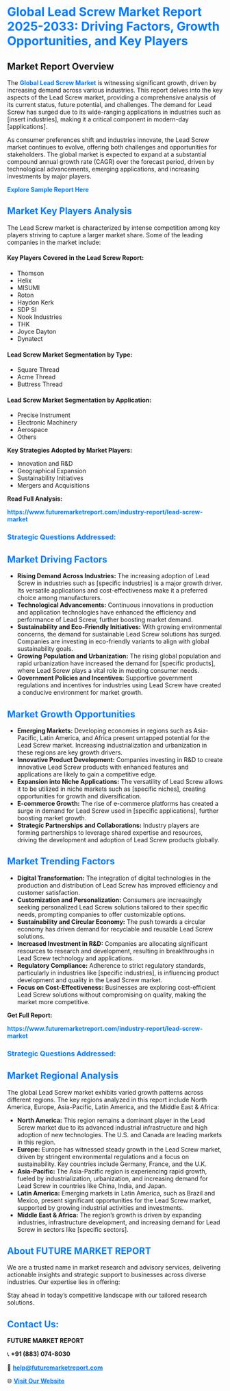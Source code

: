<h1 style="color: #007BFF;">Global Lead Screw Market Report 2025-2033: Driving Factors, Growth Opportunities, and Key Players</h1>

<section id="overview">
<h2>Market Report Overview</h2>
<p>The <a href="https://www.futuremarketreport.com/industry-report/lead-screw-market" style="color: #007BFF; text-decoration: none;"><strong>Global Lead Screw Market</strong></a> is witnessing significant growth, driven by increasing demand across various industries. This report delves into the key aspects of the Lead Screw market, providing a comprehensive analysis of its current status, future potential, and challenges. The demand for Lead Screw has surged due to its wide-ranging applications in industries such as [insert industries], making it a critical component in modern-day [applications].</p>
<p>As consumer preferences shift and industries innovate, the Lead Screw market continues to evolve, offering both challenges and opportunities for stakeholders. The global market is expected to expand at a substantial compound annual growth rate (CAGR) over the forecast period, driven by technological advancements, emerging applications, and increasing investments by major players.</p>
</section>

<section id="overview">
<p><a href="https://www.futuremarketreport.com/request-sample/reportId=110007" style="color: #007BFF; text-decoration: none;"><strong>Explore Sample Report Here</strong></a></p>
</section>

<section id="key-players">
<h2 style="color: #007BFF;">Market Key Players Analysis</h2>
<p>The Lead Screw market is characterized by intense competition among key players striving to capture a larger market share. Some of the leading companies in the market include:</p>
<h4>Key Players Covered in the Lead Screw Report:</h4>
<ul><li>Thomson</li><li>Helix</li><li>MISUMI</li><li>Roton</li><li>Haydon Kerk</li><li>SDP SI</li><li>Nook Industries</li><li>THK</li><li>Joyce Dayton</li><li>Dynatect</li></ul>
<h4>Lead Screw Market Segmentation by Type:</h4>
<ul><li>Square Thread</li><li>Acme Thread</li><li>Buttress Thread</li></ul>

<h4>Lead Screw Market Segmentation by Application:</h4>
<ul><li>Precise Instrument</li><li>Electronic Machinery</li><li>Aerospace</li><li>Others</li></ul>
<p><strong>Key Strategies Adopted by Market Players:</strong></p>
<ul>
<li>Innovation and R&D</li>
<li>Geographical Expansion</li>
<li>Sustainability Initiatives</li>
<li>Mergers and Acquisitions</li>
</ul>
</section>

<section>
<p><strong>Read Full Analysis: </strong></p><a href="https://www.futuremarketreport.com/industry-report/lead-screw-market" style="color: #007BFF; text-decoration: none;"><strong>https://www.futuremarketreport.com/industry-report/lead-screw-market</strong></a>
<h3 style="color: #007BFF;">Strategic Questions Addressed:</h3>
</section>

<section id="driving-factors">
<h2 style="color: #007BFF;">Market Driving Factors</h2>
<ul>
<li><strong>Rising Demand Across Industries:</strong> The increasing adoption of Lead Screw in industries such as [specific industries] is a major growth driver. Its versatile applications and cost-effectiveness make it a preferred choice among manufacturers.</li>
<li><strong>Technological Advancements:</strong> Continuous innovations in production and application technologies have enhanced the efficiency and performance of Lead Screw, further boosting market demand.</li>
<li><strong>Sustainability and Eco-Friendly Initiatives:</strong> With growing environmental concerns, the demand for sustainable Lead Screw solutions has surged. Companies are investing in eco-friendly variants to align with global sustainability goals.</li>
<li><strong>Growing Population and Urbanization:</strong> The rising global population and rapid urbanization have increased the demand for [specific products], where Lead Screw plays a vital role in meeting consumer needs.</li>
<li><strong>Government Policies and Incentives:</strong> Supportive government regulations and incentives for industries using Lead Screw have created a conducive environment for market growth.</li>
</ul>
</section>

<section id="growth-opportunities">
<h2 style="color: #007BFF;">Market Growth Opportunities</h2>
<ul>
<li><strong>Emerging Markets:</strong> Developing economies in regions such as Asia-Pacific, Latin America, and Africa present untapped potential for the Lead Screw market. Increasing industrialization and urbanization in these regions are key growth drivers.</li>
<li><strong>Innovative Product Development:</strong> Companies investing in R&D to create innovative Lead Screw products with enhanced features and applications are likely to gain a competitive edge.</li>
<li><strong>Expansion into Niche Applications:</strong> The versatility of Lead Screw allows it to be utilized in niche markets such as [specific niches], creating opportunities for growth and diversification.</li>
<li><strong>E-commerce Growth:</strong> The rise of e-commerce platforms has created a surge in demand for Lead Screw used in [specific applications], further boosting market growth.</li>
<li><strong>Strategic Partnerships and Collaborations:</strong> Industry players are forming partnerships to leverage shared expertise and resources, driving the development and adoption of Lead Screw products globally.</li>
</ul>
</section>

<section id="trending-factors">
<h2 style="color: #007BFF;">Market Trending Factors</h2>
<ul>
<li><strong>Digital Transformation:</strong> The integration of digital technologies in the production and distribution of Lead Screw has improved efficiency and customer satisfaction.</li>
<li><strong>Customization and Personalization:</strong> Consumers are increasingly seeking personalized Lead Screw solutions tailored to their specific needs, prompting companies to offer customizable options.</li>
<li><strong>Sustainability and Circular Economy:</strong> The push towards a circular economy has driven demand for recyclable and reusable Lead Screw solutions.</li>
<li><strong>Increased Investment in R&D:</strong> Companies are allocating significant resources to research and development, resulting in breakthroughs in Lead Screw technology and applications.</li>
<li><strong>Regulatory Compliance:</strong> Adherence to strict regulatory standards, particularly in industries like [specific industries], is influencing product development and quality in the Lead Screw market.</li>
<li><strong>Focus on Cost-Effectiveness:</strong> Businesses are exploring cost-efficient Lead Screw solutions without compromising on quality, making the market more competitive.</li>
</ul>
</section>

<section>
<p><strong>Get Full Report: </strong></p><a href="https://www.futuremarketreport.com/industry-report/lead-screw-market" style="color: #007BFF; text-decoration: none;"><strong>https://www.futuremarketreport.com/industry-report/lead-screw-market</strong></a>
<h3 style="color: #007BFF;">Strategic Questions Addressed:</h3>
</section>


<section id="regional-analysis">
<h2 style="color: #007BFF;">Market Regional Analysis</h2>
<p>The global Lead Screw market exhibits varied growth patterns across different regions. The key regions analyzed in this report include North America, Europe, Asia-Pacific, Latin America, and the Middle East & Africa:</p>
<ul>
<li><strong>North America:</strong> This region remains a dominant player in the Lead Screw market due to its advanced industrial infrastructure and high adoption of new technologies. The U.S. and Canada are leading markets in this region.</li>
<li><strong>Europe:</strong> Europe has witnessed steady growth in the Lead Screw market, driven by stringent environmental regulations and a focus on sustainability. Key countries include Germany, France, and the U.K.</li>
<li><strong>Asia-Pacific:</strong> The Asia-Pacific region is experiencing rapid growth, fueled by industrialization, urbanization, and increasing demand for Lead Screw in countries like China, India, and Japan.</li>
<li><strong>Latin America:</strong> Emerging markets in Latin America, such as Brazil and Mexico, present significant opportunities for the Lead Screw market, supported by growing industrial activities and investments.</li>
<li><strong>Middle East & Africa:</strong> The region’s growth is driven by expanding industries, infrastructure development, and increasing demand for Lead Screw in sectors like [specific sectors].</li>
</ul>
</section>

<footer>
<h2 style="color: #007BFF;">About FUTURE MARKET REPORT</h2>
<p>We are a trusted name in market research and advisory services, delivering actionable insights and strategic support to businesses across diverse industries. Our expertise lies in offering:</p>

<p>Stay ahead in today’s competitive landscape with our tailored research solutions.</p>

<h2 style="color: #007BFF;">Contact Us:</h2>
<p><strong>FUTURE MARKET REPORT</strong></p>
<p>📞 <strong>+91 (883) 074-8030</strong></p>
<p>📧 <strong><a href="mailto:help@futuremarketreport.com" style="color: #007BFF;">help@futuremarketreport.com</a></strong></p>
<p>🌐 <strong><a href="https://www.futuremarketreport.com/" style="color: #007BFF;">Visit Our Website</a></strong></p>
</footer>